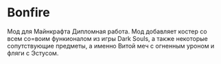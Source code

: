 # Bonfire
Мод для Майнкрафта
Дипломная работа.
Мод добавляет костер со всем со=воим функионалом из игры Dark Souls, а также некоторые сопутствующие предметы, а именно Витой меч с огненным уроном и фляги с Эстусом.
